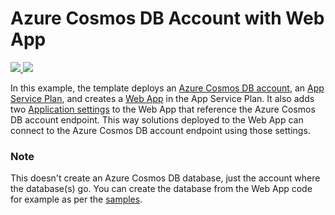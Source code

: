 # Azure Cosmos DB Account with Web App

<a href="https://portal.azure.com/#create/Microsoft.Template/uri/https%3A%2F%2Fraw.githubusercontent.com%2FTVDKoni%2Fazure-quickstart-templates%2Fmaster%2F201-documentdb-webapp%2Fazuredeploy.json" target="_blank">
    <img src="http://azuredeploy.net/deploybutton.png"/>
</a>
<a href="http://armviz.io/#/?load=https%3A%2F%2Fraw.githubusercontent.com%2FTVDKoni%2Fazure-quickstart-templates%2Fmaster%2F201-documentdb-webapp%2Fazuredeploy.json" target="_blank">
    <img src="http://armviz.io/visualizebutton.png"/>
</a>

In this example, the template deploys an [Azure Cosmos DB account](https://azure.microsoft.com/en-us/documentation/articles/documentdb-introduction/#what-is-azure-documentdb), an [App Service Plan](https://azure.microsoft.com/en-us/documentation/articles/azure-web-sites-web-hosting-plans-in-depth-overview/), and creates a [Web App](https://azure.microsoft.com/en-us/documentation/articles/app-service-web-overview/) in the App Service Plan. It also adds two [Application settings](https://azure.microsoft.com/en-us/documentation/articles/web-sites-configure/) to the Web App that reference the Azure Cosmos DB account endpoint. This way solutions deployed to the Web App can connect to the Azure Cosmos DB account endpoint using those settings. 

### Note
This doesn't create an Azure Cosmos DB database, just the account where the database(s) go. You can create the database from the Web App code for example as per the [samples](https://github.com/Azure?utf8=%E2%9C%93&query=documentdb). 
